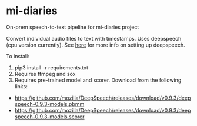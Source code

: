 # mi-diaries
On-prem speech-to-text pipeline for mi-diaries project

Convert individual audio files to text with timestamps. Uses deepspeech (cpu version currently). See [here](https://deepspeech.readthedocs.io/en/latest/index.html) for more info on setting up deepspeech.

To install:
1) pip3 install -r requirements.txt
2) Requires ffmpeg and sox
3) Requires pre-trained model and scorer. Download from the following links:
* https://github.com/mozilla/DeepSpeech/releases/download/v0.9.3/deepspeech-0.9.3-models.pbmm
* https://github.com/mozilla/DeepSpeech/releases/download/v0.9.3/deepspeech-0.9.3-models.scorer
